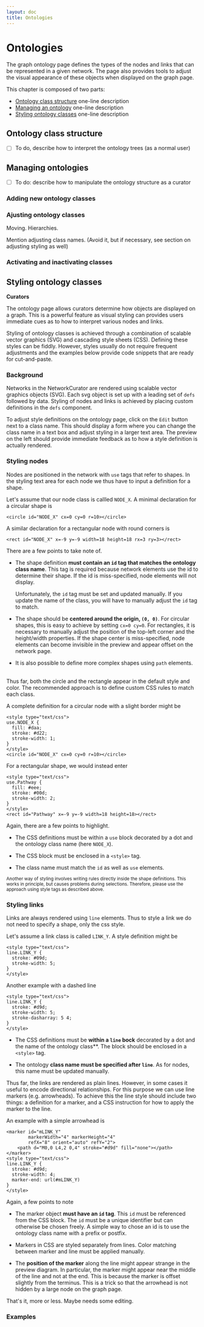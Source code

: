 ```yaml
---
layout: doc
title: Ontologies
---
```


# Ontologies

The graph ontology page defines the types of the nodes and links that can be represented in a given network. The page also provides tools to adjust the visual appearance of these objects when displayed on the graph page.

This chapter is composed of two parts:

- [Ontology class structure](#browsing) one-line description
- [Managing an ontology](#managing) one-line description
- [Styling ontology classes](#styling) one-line description


<a name="browsing"></a>

## Ontology class structure

- [ ] To do, describe how to interpret the ontology trees (as a normal user)



<a name="managing"></a>

## Managing ontologies 

- [ ] To do: describe how to manipulate the ontology structure as a curator


### Adding new ontology classes

### Ajusting ontology classes

Moving. Hierarchies. 

Mention adjusting class names. (Avoid it, but if necessary, see section on adjusting styling as well)

### Activating and inactivating classes




<a name="styling"></a>

## Styling ontology classes

**Curators**

The ontology page allows curators determine how objects are displayed on a graph. This is a powerful feature as visual styling can provides users immediate cues as to how to interpret various nodes and links.

Styling of ontology classes is achieved through a combination of scalable vector graphics (SVG) and cascading style sheets (CSS). Defining these styles can be fiddly. However, styles usually do not require frequent adjustments and the examples below provide code snippets that are ready for cut-and-paste.


### Background

Networks in the NetworkCurator are rendered using scalable vector graphics objects (SVG). Each svg object is set up with a leading set of `defs` followed by data. Styling of nodes and links is achieved by placing custom definitions in the `defs` component.

To adjust style definitions on the ontology page, click on the `Edit` button next to a class name. This should display a form where you can change the class name in a text box and adjust styling in a larger text area. The preview on the left should provide immediate feedback as to how a style definition is actually rendered.



### Styling nodes

Nodes are positioned in the network with `use` tags that refer to shapes. In the styling text area for each node we thus have to input a definition for a shape. 

Let's assume that our node class is callled `NODE_X`. A minimal declaration for a circular shape is 

```
<circle id="NODE_X" cx=0 cy=0 r=10></circle>
```

A similar declaration for a rectangular node with round corners is 

```
<rect id="NODE_X" x=-9 y=-9 width=18 height=18 rx=3 ry=3></rect>
```

There are a few points to take note of.

- The shape definition **must contain an `id` tag that matches the ontology class name**. This tag is required because network elements use the id to determine their shape. If the id is miss-specified, node elements will not display.

  Unfortunately, the `id` tag must be set and updated manually. If you update the name of the class, you will have to manually adjust the `id` tag to match. 

- The shape should be **centered around the origin, `(0, 0)`**. For circular shapes, this is easy to achieve by setting `cx=0 cy=0`. For rectangles, it is necessary to manually adjust the position of the top-left corner and the height/width properties. If the shape center is miss-specified, node elements can become invisible in the preview and appear offset on the network page. 

- It is also possible to define more complex shapes using `path` elements.

<br/>
Thus far, both the circle and the rectangle appear in the default style and color. The recommended approach is to define custom CSS rules to match each class. 

A complete definition for a circular node with a slight border might be

```
<style type="text/css">
use.NODE_X {
  fill: #daa;
  stroke: #d22;
  stroke-width: 1;
}
</style>
<circle id="NODE_X" cx=0 cy=0 r=10></circle>
```

For a rectangular shape, we would instead enter

```
<style type="text/css">
use.Pathway {
  fill: #eee;
  stroke: #00d;
  stroke-width: 2;
}
</style>
<rect id="Pathway" x=-9 y=-9 width=18 height=18></rect>
```

Again, there are a few points to highlight.

- The CSS definitions must be within a `use` block decorated by a dot and the ontology class name (here `NODE_X`).

- The CSS block must be enclosed in a `<style>` tag.

- The class name must match the `id` as well as `use` elements. 


<small>Another way of styling involves writing rules directly inside the shape definitions. This works in principle, but causes problems during selections. Therefore, please use the approach using style tags as described above.</small>



### Styling links

Links are always rendered using `line` elements. Thus to style a link we do not need to specify a shape, only the css style. 

Let's assume a link class is called `LINK_Y`. A style definition might be

```
<style type="text/css">
line.LINK_Y {
  stroke: #09d;
  stroke-width: 5;
}
</style>
```

Another example with a dashed line

```
<style type="text/css">
line.LINK_Y {
  stroke: #d9d;
  stroke-width: 5;
  stroke-dasharray: 5 4;
}
</style>
```


- The CSS definitions must be **within a `line` bock** decorated by a dot and the name of the ontology class**. The block should be enclosed in a `<style>` tag.

- The ontology **class name must be specified after `line`**. As for nodes, this name must be updated manually.



Thus far, the links are rendered as plain lines. However, in some cases it useful to encode directional relationships. For this purpose we can use line markers (e.g. arrowheads). To achieve this the line style should include two things: a definition for a marker, and a CSS instruction for how to apply the marker to the line. 

An example with a simple arrowhead is

```
<marker id="mLINK_Y" 
        markerWidth="4" markerHeight="4" 
        refX="8" orient="auto" refY="2">
    <path d="M0,0 L4,2 0,4" stroke="#d9d" fill="none"></path>
</marker>
<style type="text/css">
line.LINK_Y {
  stroke: #d9d;
  stroke-width: 4;
  marker-end: url(#mLINK_Y)
}
</style>
```

Again, a few points to note

- The marker object **must have an `id` tag**. This `id` must be referenced from the CSS block. The `id` must be a unique identifier but can otherwise be chosen freely. A simple way to chose an id is to use the ontology class name with a prefix or postfix.

- Markers in CSS are styled separately from lines. Color matching between marker and line must be applied manually. 

- The **position of the marker** along the line might appear strange in the preview diagram. In particular, the marker might appear near the middle of the line and not at the end. This is because the marker is offset slightly from the terminus. This is a trick so that the arrowhead is not hidden by a large node on the graph page. 



That's it, more or less. Maybe needs some editing.




### Examples

<style type="text/css">
use.STIMULUS {
  fill: #8a8;
  stroke: #242;
  stroke-width: 1;
}
</style>
<g id="STIMULUS" transform="rotate(-30)">
<rect x="-16" y="-8" width="32" height="16" rx=8></rect>
<rect x="-10" y="-5" width="10" height="10" fill="#ffffff" stroke-width=0></rect>
<circle cx=-8 cy=0 r=5 fill="#fff" stroke-width=0 ></circle>
</g>




<style type="text/css">
use.CELL {
  fill: #eee;
  stroke: #222;
  stroke-width: 1.5;
}
</style>
<g id="CELL" transform="translate(-18,-18)scale(1.2)">
    <path d="m 30.215521,24.283492 c -2.87712,5.01705 -8.564919,8.18014 -14.298109,8.35704 -3.38356,-0.10338 -6.7045503,-1.57121 -9.1959803,-3.83069 -2.38147,-2.45266 -4.2370304,-5.43965 -5.4487704,-8.62961 -0.85646002,-2.92501 -0.73355002,-6.06951 -0.18194,-9.0369 0.80104,-2.7994201 2.62221,-5.1660201 4.4070004,-7.4110697 1.59682,-1.83048 3.96391,-2.98401002 6.4167903,-2.85764002 3.36197,-0.0232 6.88335,-0.23323 10.03578,1.15361002 3.110239,1.3451 5.967609,3.4651796 7.917359,6.2559696 1.5752,2.3371301 1.94325,5.2249001 1.74046,7.9784501 -0.0208,2.71371 -0.0206,5.58623 -1.39259,8.02084 z"></path>
    <circle cx="19" cy="18" r="8.5" fill="#777" stroke-width="0.5"></circle>
  </g>


<style type="text/css">
use.Pathway {
  fill: #f4f408;
  stroke: #222;
  stroke-width: 1.2;
}
</style>
<g id="Pathway" transform=translate(-10,-18)>
    <path d="m 11.992,0.989 c -6.208,0 -11.244,4.601 -11.244,10.273 0,1.660 0.452,3.226 1.218,4.614 0.215,0.389 0.444,0.776 0.710,1.136 l 5.178,8.53 0.304,0 7.640,0 0.329,0 5.178,-8.534 c 0.103,-0.139 0.183,-0.296 0.279,-0.440 l 0.279,-0.417 c 0.054,-0.091 0.100,-0.184 0.152,-0.278 0.765,-1.387 1.218,-2.954 1.218,-4.614 0,-5.672 -5.036,-10.273 -11.244,-10.273 z"  />
    <g>
      <path d="m 8.0361,27.893 8.1355,0" stroke-width=1.4/>
      <path d="m 8.0361,30.036 8.1355,0" stroke-width=1.4/>
      <path d="m 8.0361,32.180 8.1355,0" stroke-width=1.4/>
      <path d="m 9.2386,34.324 5.7304,0" stroke-width=1.4/>
    </g>
  </g>



